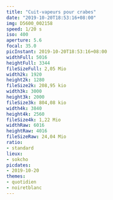 ```yaml
---
title: "Cuit-vapeurs pour crabes"
date: "2019-10-20T18:53:16+08:00"
img: D5600_002158
speed: 1/20 s
iso: 400
aperture: 5.6
focal: 35.0
picInstant: 2019-10-20T18:53:16+08:00
widthFull: 5016
heightFull: 3344
fileSizeFull: 2,05 Mio
width2k: 1920
height2k: 1280
fileSize2k: 208,95 kio
width3k: 3000
height3k: 2000
fileSize3k: 804,08 kio
width4k: 3840
height4k: 2560
fileSize4k: 1,22 Mio
widthRaw: 6016
heightRaw: 4016
fileSizeRaw: 24,04 Mio
ratio:
- standard
lieux:
- sokcho
picdates:
- 2019-10-20
themes:
- quotidien
- noiretblanc
---
```


